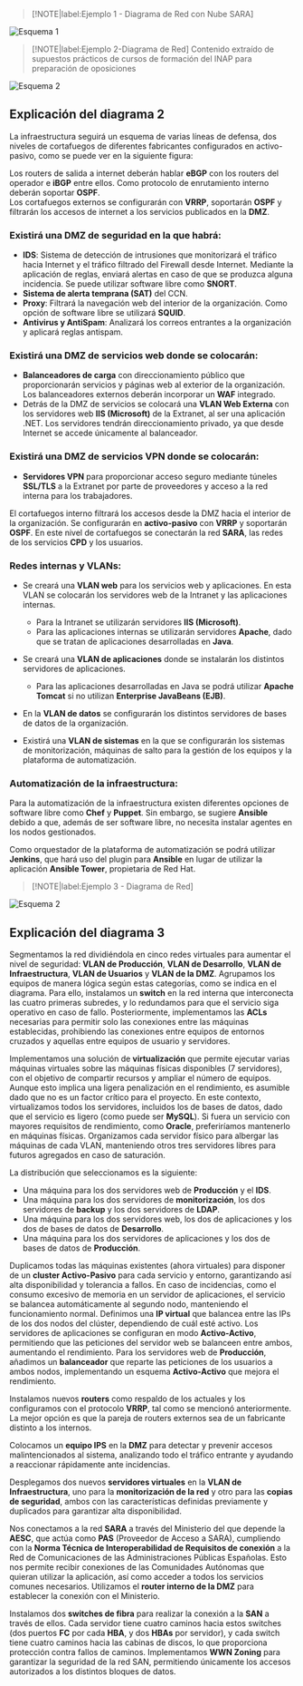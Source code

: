 > [!NOTE|label:Ejemplo 1 - Diagrama de Red con Nube SARA]

![Esquema 1](../../img/Diagrama_de_red_nube_sara.webp)


> [!NOTE|label:Ejemplo 2-Diagrama de Red]
> Contenido extraído de supuestos prácticos de cursos de formación del INAP para preparación de oposiciones

![Esquema 2](../../img/esquema_red.webp)

## Explicación del diagrama 2 <!-- {docsify-ignore} -->

La infraestructura seguirá un esquema de varias líneas de defensa, dos niveles de cortafuegos de diferentes fabricantes configurados en activo-pasivo, como se puede ver en la siguiente figura:

Los routers de salida a internet deberán hablar **eBGP** con los routers del operador e **iBGP** entre ellos. Como protocolo de enrutamiento interno deberán soportar **OSPF**.  
Los cortafuegos externos se configurarán con **VRRP**, soportarán **OSPF** y filtrarán los accesos de internet a los servicios publicados en la **DMZ**.

### Existirá una DMZ de seguridad en la que habrá: <!-- {docsify-ignore} -->

- **IDS**: Sistema de detección de intrusiones que monitorizará el tráfico hacia Internet y el tráfico filtrado del Firewall desde Internet. Mediante la aplicación de reglas, enviará alertas en caso de que se produzca alguna incidencia. Se puede utilizar software libre como **SNORT**.
- **Sistema de alerta temprana (SAT)** del CCN.
- **Proxy**: Filtrará la navegación web del interior de la organización. Como opción de software libre se utilizará **SQUID**.
- **Antivirus y AntiSpam**: Analizará los correos entrantes a la organización y aplicará reglas antispam.

### Existirá una DMZ de servicios web donde se colocarán: <!-- {docsify-ignore} -->

- **Balanceadores de carga** con direccionamiento público que proporcionarán servicios y páginas web al exterior de la organización. Los balanceadores externos deberán incorporar un **WAF** integrado.
- Detrás de la DMZ de servicios se colocará una **VLAN Web Externa** con los servidores web **IIS (Microsoft)** de la Extranet, al ser una aplicación .NET. Los servidores tendrán direccionamiento privado, ya que desde Internet se accede únicamente al balanceador.

### Existirá una DMZ de servicios VPN donde se colocarán: <!-- {docsify-ignore} -->

- **Servidores VPN** para proporcionar acceso seguro mediante túneles **SSL/TLS** a la Extranet por parte de proveedores y acceso a la red interna para los trabajadores.

El cortafuegos interno filtrará los accesos desde la DMZ hacia el interior de la organización. Se configurarán en **activo-pasivo** con **VRRP** y soportarán **OSPF**. En este nivel de cortafuegos se conectarán la red **SARA**, las redes de los servicios **CPD** y los usuarios.

### Redes internas y VLANs: <!-- {docsify-ignore} -->

- Se creará una **VLAN web** para los servicios web y aplicaciones. En esta VLAN se colocarán los servidores web de la Intranet y las aplicaciones internas.  
  - Para la Intranet se utilizarán servidores **IIS (Microsoft)**.
  - Para las aplicaciones internas se utilizarán servidores **Apache**, dado que se tratan de aplicaciones desarrolladas en **Java**.

- Se creará una **VLAN de aplicaciones** donde se instalarán los distintos servidores de aplicaciones.  
  - Para las aplicaciones desarrolladas en Java se podrá utilizar **Apache Tomcat** si no utilizan **Enterprise JavaBeans (EJB)**.

- En la **VLAN de datos** se configurarán los distintos servidores de bases de datos de la organización.

- Existirá una **VLAN de sistemas** en la que se configurarán los sistemas de monitorización, máquinas de salto para la gestión de los equipos y la plataforma de automatización.

### Automatización de la infraestructura: <!-- {docsify-ignore} -->

Para la automatización de la infraestructura existen diferentes opciones de software libre como **Chef** y **Puppet**. Sin embargo, se sugiere **Ansible** debido a que, además de ser software libre, no necesita instalar agentes en los nodos gestionados.

Como orquestador de la plataforma de automatización se podrá utilizar **Jenkins**, que hará uso del plugin para **Ansible** en lugar de utilizar la aplicación **Ansible Tower**, propietaria de Red Hat.

> [!NOTE|label:Ejemplo 3 - Diagrama de Red]

![Esquema 2](../../img/esquema_red2.webp)

## Explicación del diagrama 3 <!-- {docsify-ignore} -->

Segmentamos la red dividiéndola en cinco redes virtuales para aumentar el nivel de seguridad: **VLAN de Producción**, **VLAN de Desarrollo**, **VLAN de Infraestructura**, **VLAN de Usuarios** y **VLAN de la DMZ**. Agrupamos los equipos de manera lógica según estas categorías, como se indica en el diagrama. Para ello, instalamos un **switch** en la red interna que interconecta las cuatro primeras subredes, y lo redundamos para que el servicio siga operativo en caso de fallo. Posteriormente, implementamos las **ACLs** necesarias para permitir solo las conexiones entre las máquinas establecidas, prohibiendo las conexiones entre equipos de entornos cruzados y aquellas entre equipos de usuario y servidores.

Implementamos una solución de **virtualización** que permite ejecutar varias máquinas virtuales sobre las máquinas físicas disponibles (7 servidores), con el objetivo de compartir recursos y ampliar el número de equipos. Aunque esto implica una ligera penalización en el rendimiento, es asumible dado que no es un factor crítico para el proyecto. En este contexto, virtualizamos todos los servidores, incluidos los de bases de datos, dado que el servicio es ligero (como puede ser **MySQL**). Si fuera un servicio con mayores requisitos de rendimiento, como **Oracle**, preferiríamos mantenerlo en máquinas físicas. Organizamos cada servidor físico para albergar las máquinas de cada VLAN, manteniendo otros tres servidores libres para futuros agregados en caso de saturación.

La distribución que seleccionamos es la siguiente:
- Una máquina para los dos servidores web de **Producción** y el **IDS**.
- Una máquina para los dos servidores de **monitorización**, los dos servidores de **backup** y los dos servidores de **LDAP**.
- Una máquina para los dos servidores web, los dos de aplicaciones y los dos de bases de datos de **Desarrollo**.
- Una máquina para los dos servidores de aplicaciones y los dos de bases de datos de **Producción**.

Duplicamos todas las máquinas existentes (ahora virtuales) para disponer de un **cluster Activo-Pasivo** para cada servicio y entorno, garantizando así alta disponibilidad y tolerancia a fallos. En caso de incidencias, como el consumo excesivo de memoria en un servidor de aplicaciones, el servicio se balancea automáticamente al segundo nodo, manteniendo el funcionamiento normal. Definimos una **IP virtual** que balancea entre las IPs de los dos nodos del clúster, dependiendo de cuál esté activo. Los servidores de aplicaciones se configuran en modo **Activo-Activo**, permitiendo que las peticiones del servidor web se balanceen entre ambos, aumentando el rendimiento. Para los servidores web de **Producción**, añadimos un **balanceador** que reparte las peticiones de los usuarios a ambos nodos, implementando un esquema **Activo-Activo** que mejora el rendimiento.

Instalamos nuevos **routers** como respaldo de los actuales y los configuramos con el protocolo **VRRP**, tal como se mencionó anteriormente. La mejor opción es que la pareja de routers externos sea de un fabricante distinto a los internos.

Colocamos un **equipo IPS** en la **DMZ** para detectar y prevenir accesos malintencionados al sistema, analizando todo el tráfico entrante y ayudando a reaccionar rápidamente ante incidencias.

Desplegamos dos nuevos **servidores virtuales** en la **VLAN de Infraestructura**, uno para la **monitorización de la red** y otro para las **copias de seguridad**, ambos con las características definidas previamente y duplicados para garantizar alta disponibilidad.

Nos conectamos a la red **SARA** a través del Ministerio del que depende la **AESC**, que actúa como **PAS** (Proveedor de Acceso a SARA), cumpliendo con la **Norma Técnica de Interoperabilidad de Requisitos de conexión** a la Red de Comunicaciones de las Administraciones Públicas Españolas. Esto nos permite recibir conexiones de las Comunidades Autónomas que quieran utilizar la aplicación, así como acceder a todos los servicios comunes necesarios. Utilizamos el **router interno de la DMZ** para establecer la conexión con el Ministerio.

Instalamos dos **switches de fibra** para realizar la conexión a la **SAN** a través de ellos. Cada servidor tiene cuatro caminos hacia estos switches (dos puertos **FC** por cada **HBA**, y dos **HBAs** por servidor), y cada switch tiene cuatro caminos hacia las cabinas de discos, lo que proporciona protección contra fallos de caminos. Implementamos **WWN Zoning** para garantizar la seguridad de la red SAN, permitiendo únicamente los accesos autorizados a los distintos bloques de datos.

